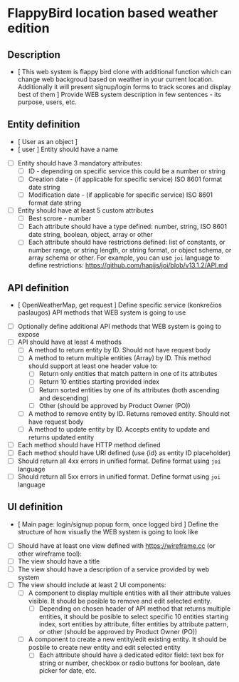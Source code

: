 # FlappyBird location based weather edition

## Description
- [ This web system is flappy bird clone with additional function which can change web backgroud based on weather in your current location. Additionally it will present signup/login forms to track scores and display best of them ] Provide WEB system description in few sentences - its purpose, users, etc.

## Entity definition
- [ User as an object ] 
- [ user ] Entity should have a name
- [ ] Entity should have 3 mandatory attributes:
    - [ ] ID - depending on specific service this could be a number or string
    - [ ] Creation date - (if applicable for specific service) ISO 8601 format date string
    - [ ] Modification date - (if applicable for specific service) ISO 8601 format date string
- [ ] Entity should have at least 5 custom attributes
    - [ ] Best scrore - number
    - [ ] Each attribute should have a type defined: number, string, ISO 8601 date string, boolean, object, array or other
    - [ ] Each attribute should have restrictions defined: list of constants, or number range, or string length, or string format, or object schema, or array schema or other. For example, you can use `joi` language to define restrictions: https://github.com/hapijs/joi/blob/v13.1.2/API.md

## API definition
- [ OpenWeatherMap, get request ] Define specific service (konkrečios paslaugos) API methods that WEB system is going to use
- [ ] Optionally define additional API methods that WEB system is going to expose
- [ ] API should have at least 4 methods
    - [ ] A method to return entity by ID. Should not have request body
    - [ ] A method to return multiple entities (Array) by ID. This method should support at least one header value to:
        - [ ] Return only entities that match pattern in one of its attributes
        - [ ] Return 10 entities starting provided index
        - [ ] Return sorted entities by one of its attributes (both ascending and descending)
        - [ ] Other (should be approved by Product Owner (PO))
    - [ ] A method to remove entity by ID. Returns removed entity. Should not have request body
    - [ ] A method to update entity by ID. Accepts entity to update and returns updated entity
- [ ] Each method should have HTTP method defined
- [ ] Each method should have URI defined (use {id} as entity ID placeholder)
- [ ] Should return all 4xx errors in unified format. Define format using `joi` language
- [ ] Should return all 5xx errors in unified format. Define format using `joi` language

## UI definition
- [ Main page: login/signup popup form, once logged bird  ] Define the structure of how visually the WEB system is going to look like
- [ ] Should have at least one view defined with https://wireframe.cc (or other wireframe tool):
- [ ] The view should have a title
- [ ] The view should have a description of a service provided by web system
- [ ] The view should include at least 2 UI components:
    - [ ] A component to display multiple entities with all their attribute values visible. It should be posible to remove and edit selected entity.
        - [ ] Depending on chosen header of API method that returns multiple entities, it should be posible to select specific 10 entities starting index, sort entities by attribute, filter entities by attribute pattern, or other (should be approved by Product Owner (PO))
    - [ ] A component to create a new entity/edit existing entity. It should be posbile to create new entity and edit selected entity
        - [ ] Each attribute should have a dedicated editor field: text box for string or number, checkbox or radio buttons for boolean, date picker for date, etc.

